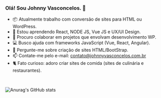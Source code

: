 ### Olá! Sou Johnny Vasconcelos. 👋

- 📦 Atualmente trabalho com conversão de sites para HTML ou WordPress.
- 🌱 Estou aprendendo React, NODE JS, Vue JS e UX/UI Design.
- 💪 Procuro colaborar em projetos que envolvam desenvolvimento WP.
- 💻 Busco ajuda com frameworks JavaScript (Vue, React, Angular).
- 💬 Pergunte-me sobre criação de sites HTML/BootStrap.
- 📫 Contate-me pelo e-mail: contato@johnnyvasconcelos.com.br
- 🐈 Fato curioso: adoro criar sites de comida (sites de culinária e restaurantes).


&nbsp; 

![Anurag's GitHub stats](https://github-readme-stats.vercel.app/api?username=johnnyvasconcelos&show_icons=true&theme=merko)
